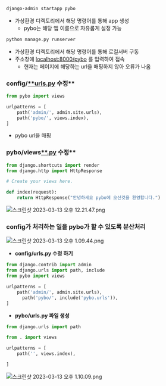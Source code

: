 
```bash
django-admin startapp pybo
```

- 가상환경 디렉토리에서 해당 명령어를 통해 app 생성
    - pybo는 해당 앱 이름으로 자유롭게 설정 가능

```bash
python manage.py runserver
```

- 가상환경 디렉토리에서 해당 명령어를 통해 로컬서버 구동
- 주소창에 [localhost:8000/pybo](http://localhost:8000/pybo) 를 입력하여 접속
    - 현재는 페이지에 해당하는 url을 매핑하지 않아 오류가 나옴

### config/[**urls.py](http://urls.py) 수정**

```python
from pybo import views

urlpatterns = [
    path('admin/', admin.site.urls),
    path('pybo/', views.index),
]
```

- pybo url을 매핑

### pybo/views[**.py](http://urls.py) 수정**

```python
from django.shortcuts import render
from django.http import HttpResponse

# Create your views here.

def index(request):
    return HttpResponse("안녕하세요 pybo에 오신것을 환영합니다.")
```

![스크린샷 2023-03-13 오후 12.21.47.png](https://s3-us-west-2.amazonaws.com/secure.notion-static.com/3c8ed401-39aa-4e01-b128-166cd539dee8/%E1%84%89%E1%85%B3%E1%84%8F%E1%85%B3%E1%84%85%E1%85%B5%E1%86%AB%E1%84%89%E1%85%A3%E1%86%BA_2023-03-13_%E1%84%8B%E1%85%A9%E1%84%92%E1%85%AE_12.21.47.png)

### config가 처리하는 일을 pybo가 할 수 있도록 분산처리

![스크린샷 2023-03-13 오후 1.09.44.png](https://s3-us-west-2.amazonaws.com/secure.notion-static.com/5dce8111-1b64-4d55-8293-625f0c46c403/%E1%84%89%E1%85%B3%E1%84%8F%E1%85%B3%E1%84%85%E1%85%B5%E1%86%AB%E1%84%89%E1%85%A3%E1%86%BA_2023-03-13_%E1%84%8B%E1%85%A9%E1%84%92%E1%85%AE_1.09.44.png)

- **config/urls.py 수정 하기**

```python
from django.contrib import admin
from django.urls import path, include
from pybo import views

urlpatterns = [
    path('admin/', admin.site.urls),
	  path('pybo/', include('pybo.urls')),
]
```

- **pybo/urls.py 파일 생성**

```python
from django.urls import path

from . import views

urlpatterns = [
	path('', views.index),

]
```

![스크린샷 2023-03-13 오후 1.10.09.png](https://s3-us-west-2.amazonaws.com/secure.notion-static.com/097ad181-71fc-42ad-8a5b-ffb7c11e75d0/%E1%84%89%E1%85%B3%E1%84%8F%E1%85%B3%E1%84%85%E1%85%B5%E1%86%AB%E1%84%89%E1%85%A3%E1%86%BA_2023-03-13_%E1%84%8B%E1%85%A9%E1%84%92%E1%85%AE_1.10.09.png)